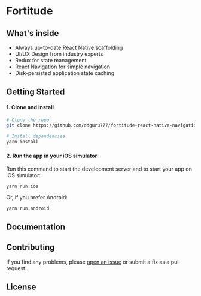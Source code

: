 # Fortitude


## What's inside

- Always up-to-date React Native scaffolding
- UI/UX Design from industry experts
- Redux for state management
- React Navigation for simple navigation
- Disk-persisted application state caching

## Getting Started

#### 1. Clone and Install

```bash
# Clone the repo
git clone https://github.com/ddguru777/fortitude-react-native-navigation-login

# Install dependencies
yarn install
```

#### 2. Run the app in your iOS simulator

Run this command to start the development server and to start your app on iOS simulator:
```
yarn run:ios
```

Or, if you prefer Android:
```
yarn run:android
```


## Documentation


## Contributing

If you find any problems, please [open an issue](https://github.com/ddguru777/fortitude-react-native-navigation-login/issues) or submit a fix as a pull request.


## License

